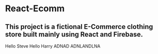 # React-Ecomm

## This project is a fictional E-Commerce clothing store built mainly using React and Firebase.

Hello Steve
Hello Harry
ADNAD
ADNLANDLNA
